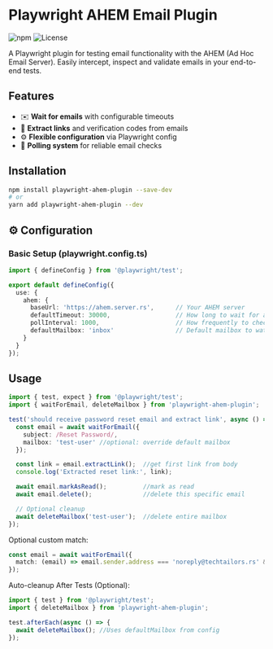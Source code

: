 # Playwright AHEM Email Plugin

![npm](https://img.shields.io/npm/v/playwright-ahem-plugin)
![License](https://img.shields.io/npm/l/playwright-ahem-plugin)

A Playwright plugin for testing email functionality with the AHEM (Ad Hoc Email Server). Easily intercept, inspect and validate emails in your end-to-end tests.

## Features

- ✉️ **Wait for emails** with configurable timeouts
- 📩 **Extract links** and verification codes from emails
- ⚙️ **Flexible configuration** via Playwright config
- 🔄 **Polling system** for reliable email checks

## Installation

```bash
npm install playwright-ahem-plugin --save-dev
# or
yarn add playwright-ahem-plugin --dev
```

## ⚙️ Configuration

### Basic Setup (playwright.config.ts)
```typescript
import { defineConfig } from '@playwright/test';

export default defineConfig({
  use: {
    ahem: {
      baseUrl: 'https://ahem.server.rs',      // Your AHEM server
      defaultTimeout: 30000,                  // How long to wait for an email
      pollInterval: 1000,                     // How frequently to check for email
      defaultMailbox: 'inbox'                 // Default mailbox to watch
    }
  }
});
```

## Usage

```typescript
import { test, expect } from '@playwright/test';
import { waitForEmail, deleteMailbox } from 'playwright-ahem-plugin';

test('should receive password reset email and extract link', async () => {
  const email = await waitForEmail({
    subject: /Reset Password/,
    mailbox: 'test-user' //optional: override default mailbox
  });

  const link = email.extractLink();  //get first link from body
  console.log('Extracted reset link:', link);

  await email.markAsRead();          //mark as read
  await email.delete();              //delete this specific email

  // Optional cleanup
  await deleteMailbox('test-user');  //delete entire mailbox
});
```

Optional custom match:
```typescript
const email = await waitForEmail({
  match: (email) => email.sender.address === 'noreply@techtailors.rs' && email.subject.includes('Confirm')
});
```

Auto-cleanup After Tests (Optional):
```typescript
import { test } from '@playwright/test';
import { deleteMailbox } from 'playwright-ahem-plugin';

test.afterEach(async () => {
  await deleteMailbox(); //Uses defaultMailbox from config
});
```

